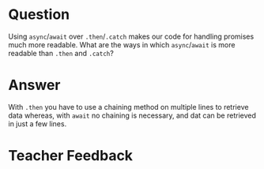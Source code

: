 # Question
Using `async`/`await` over `.then`/`.catch` makes our code for handling promises much more readable. What are the ways in which `async`/`await` is more readable than `.then` and `.catch`?

# Answer
With `.then` you have to use a chaining method on multiple lines to retrieve data whereas, with `await` no chaining is necessary, and dat can be retrieved in just a few lines.


# Teacher Feedback